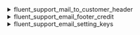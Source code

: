 <explain-block title="fluent-support/email_notification_filters">

[//]: # (0)
<details class="fs-docs-collapse">

<summary class="fs-docs-title">fluent_support_mail_to_customer_header</summary>
<hr>
<div class="fs-docs-content">
This filter hook allows you to retrieve mailbox header data and modify it.

**Parameters**

- '$headers' (array) Mailbox header data
- '$data' (array) CC email list and hook type data

**Usage**

```php
add_filter('fluent_support/mail_to_customer_header', function ($headers, $data) {
    // ...do something
    return $headers
}, 10, 2)
```

**Reference**

`apply_filters('fluent_support/mail_to_customer_header', $headers, [
                'cc_email'  => $ticket->getSettingsValue('cc_email', []),
                'hook_type' => 'ticket_created_email_to_customer'
            ])
`


This filter is located in <br>
`fluent-support/app/Hooks/Handlers/EmailNotificationHandler.php`
</div>

</details>

[//]: # (1)
<details class="fs-docs-collapse">

<summary class="fs-docs-title">fluent_support_email_footer_credit</summary>
<hr>
<div class="fs-docs-content">
This filter hook allows you to retrieve email footer data and modify it.

**Parameters**

- '$message' (string) email footer data

**Usage**

```php
add_filter('fluent_support/email_footer_credit', function ($message) {
    // ...do something
    return $message
}, 10, 1)
```

**Reference**

`apply_filters('fluent_support/email_footer_credit', $message)`

<b>`$message` is used here as an illustrative variable to represent the raw string value found in the main filter, demonstrating the email footer data.</b>


This filter is located in <br>
`fluent-support/app/Hooks/Handlers/EmailNotificationHandler.php`
</div>

</details>

[//]: # (2)
<details class="fs-docs-collapse">

<summary class="fs-docs-title">fluent_support_email_setting_keys</summary>
<hr>
<div class="fs-docs-content">
This filter hook allows you to retrieve email settings key data and modify it.

**Parameters**

- '$emailSettingsKey' (array) email settings key data

**Usage**

```php
add_filter('fluent_support/email_setting_keys', function ($emailSettingsKey) {
    // ...do something
    return $emailSettingsKey
}, 10, 1)
```

**Reference**

`apply_filters('fluent_support/email_setting_keys', $emailSettingsKey )`

<b>`$emailSettingsKey` is used here as an illustrative variable to represent the raw string value found in the main filter, demonstrating the mail settings key data.</b>


This filter is located in <br>
`fluent-support/app/Services/EmailNotification/Settings.php`
</div>

</details>


</explain-block>